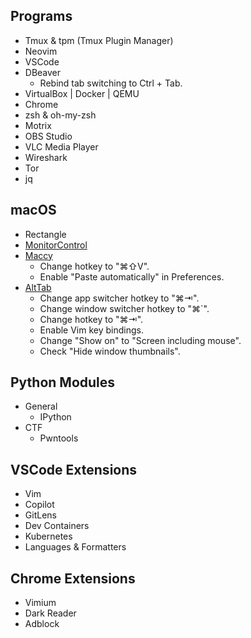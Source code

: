 ## Programs

- Tmux & tpm (Tmux Plugin Manager)
- Neovim
- VSCode
- DBeaver
  - Rebind tab switching to Ctrl + Tab.
- VirtualBox | Docker | QEMU
- Chrome
- zsh & oh-my-zsh
- Motrix
- OBS Studio
- VLC Media Player
- Wireshark
- Tor
- jq

## macOS

- Rectangle
- [MonitorControl](https://github.com/MonitorControl/MonitorControl)
- [Maccy](https://github.com/p0deje/Maccy)
  - Change hotkey to "⌘⇧V".
  - Enable "Paste automatically" in Preferences.
- [AltTab](https://github.com/lwouis/alt-tab-macos)
  - Change app switcher hotkey to "⌘⇥".
  - Change window switcher hotkey to "⌘`".
  - Change hotkey to "⌘⇥".
  - Enable Vim key bindings.
  - Change "Show on" to "Screen including mouse".
  - Check "Hide window thumbnails".

## Python Modules

- General
  - IPython
- CTF
  - Pwntools

## VSCode Extensions

- Vim
- Copilot
- GitLens
- Dev Containers
- Kubernetes
- Languages & Formatters

## Chrome Extensions

- Vimium
- Dark Reader
- Adblock


